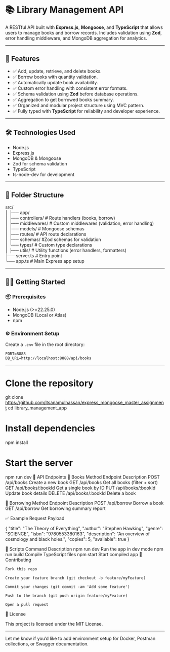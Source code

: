 # 📚 Library Management API

A RESTful API built with **Express.js**, **Mongoose**, and **TypeScript** that allows users to manage books and borrow records. Includes validation using **Zod**, error handling middleware, and MongoDB aggregation for analytics.

---

## 🚀 Features

- ✅ Add, update, retrieve, and delete books.
- ✅ Borrow books with quantity validation.
- ✅ Automatically update book availability.
- ✅ Custom error handling with consistent error formats.
- ✅ Schema validation using **Zod** before database operations.
- ✅ Aggregation to get borrowed books summary.
- ✅ Organized and modular project structure using MVC pattern.
- ✅ Fully typed with **TypeScript** for reliability and developer experience.

---

## 🛠️ Technologies Used

- Node.js
- Express.js
- MongoDB & Mongoose
- Zod for schema validation
- TypeScript
- ts-node-dev for development

---

## 📁 Folder Structure

src/  
│
├── app/  
│ ├── controllers/ # Route handlers (books, borrow)  
│ ├── middlewares/ # Custom middlewares (validation, error handling)  
│ ├── models/ # Mongoose schemas  
│ ├── routes/ # API route declarations  
│ ├── schemas/ #Zod schemas for validation  
│ └── types/ # Custom type declarations  
│ ├── utils/ # Utility functions (error handlers, formatters)  
├── server.ts # Entry point  
└── app.ts # Main Express app setup

---

## 🧑‍💻 Getting Started

### 📦 Prerequisites

- Node.js (>=22.25.0)
- MongoDB (Local or Atlas)
- npm

### ⚙️ Environment Setup

Create a `.env` file in the root directory:

```env
PORT=8888
DB_URL=http://localhost:8888/api/books
```

---

# Clone the repository

git clone https://github.com/itsanamulhassan/express_mongoose_master_assignment
cd library_management_app

# Install dependencies

npm install

# Start the server

npm run dev
🧪 API Endpoints
📘 Books
Method Endpoint Description
POST /api/books Create a new book
GET /api/books Get all books (filter + sort)
GET /api/books/:bookId Get a single book by ID
PUT /api/books/:bookId Update book details
DELETE /api/books/:bookId Delete a book

🔄 Borrowing
Method Endpoint Description
POST /api/borrow Borrow a book
GET /api/borrow Get borrowing summary report

✅ Example Request Payload

{
"title": "The Theory of Everything",
"author": "Stephen Hawking",
"genre": "SCIENCE",
"isbn": "9780553380163",
"description": "An overview of cosmology and black holes.",
"copies": 5,
"available": true
}

🧹 Scripts
Command Description
npm run dev Run the app in dev mode
npm run build Compile TypeScript files
npm start Start compiled app
📩 Contributing

    Fork this repo

    Create your feature branch (git checkout -b feature/myFeature)

    Commit your changes (git commit -am 'Add some feature')

    Push to the branch (git push origin feature/myFeature)

    Open a pull request

📃 License

This project is licensed under the MIT License.

---

Let me know if you’d like to add environment setup for Docker, Postman collections, or Swagger documentation.
